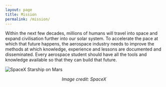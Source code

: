 ```yaml
---
layout: page
title: Mission
permalink: /mission/
---
```


Within the next few decades, millions of humans will travel into space and expand civilisation further into our solar system. To accelerate the pace at which that future happens, the aerospace industry needs to improve the methods at which knowledge, experience and lessons are documented and disseminated. Every aerospace student should have all the tools and knowledge available so that they can build that future.

![SpaceX Starship on Mars](/assets/images/spacexrelease.jpg)

<div style="text-align: center;"><em>Image credit: SpaceX</em></div>


